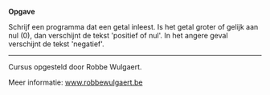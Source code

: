 **Opgave**

Schrijf een programma dat een getal inleest. Is het getal groter of gelijk aan nul (0), dan verschijnt de tekst 'positief of nul'. In het angere geval verschijnt de tekst 'negatief'.



---
Cursus opgesteld door Robbe Wulgaert.

Meer informatie: www.robbewulgaert.be
